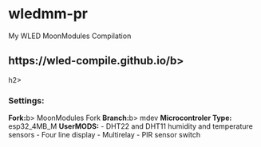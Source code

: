 # wledmm-pr
My WLED MoonModules Compilation

<h2><b>https://wled-compile.github.io/</b>b></h2>h2>
<h3>Settings:</h3>
<b>Fork:</b>b> MoonModules Fork
<b>Branch:</b>b> mdev
<b>Microcontroler Type:</b> esp32_4MB_M
<b>UserMODS:</b>
  - DHT22 and DHT11 humidity and temperature sensors
  - Four line display
  - Multirelay
  - PIR sensor switch
